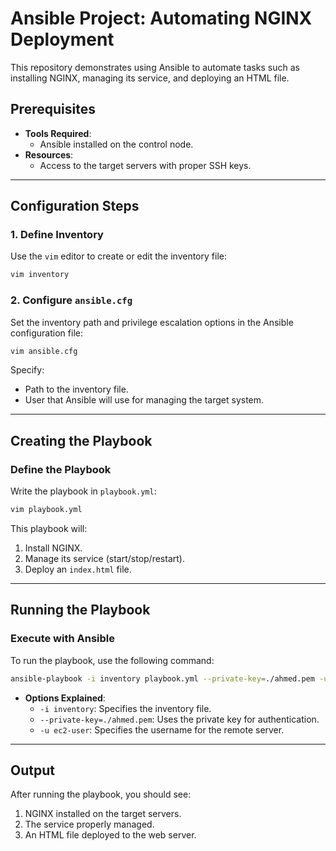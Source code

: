 
# Ansible Project: Automating NGINX Deployment

This repository demonstrates using Ansible to automate tasks such as installing NGINX, managing its service, and deploying an HTML file.

## Prerequisites

- **Tools Required**:
  - Ansible installed on the control node.
- **Resources**:
  - Access to the target servers with proper SSH keys.

---

## Configuration Steps

### 1. Define Inventory
Use the `vim` editor to create or edit the inventory file:
```bash
vim inventory
```

### 2. Configure `ansible.cfg`
Set the inventory path and privilege escalation options in the Ansible configuration file:
```bash
vim ansible.cfg
```
Specify:
- Path to the inventory file.
- User that Ansible will use for managing the target system.

---

## Creating the Playbook

### Define the Playbook
Write the playbook in `playbook.yml`:
```bash
vim playbook.yml
```
This playbook will:
1. Install NGINX.
2. Manage its service (start/stop/restart).
3. Deploy an `index.html` file.

---

## Running the Playbook

### Execute with Ansible
To run the playbook, use the following command:
```bash
ansible-playbook -i inventory playbook.yml --private-key=./ahmed.pem -u ec2-user
```

- **Options Explained**:
  - `-i inventory`: Specifies the inventory file.
  - `--private-key=./ahmed.pem`: Uses the private key for authentication.
  - `-u ec2-user`: Specifies the username for the remote server.

---

## Output
After running the playbook, you should see:
1. NGINX installed on the target servers.
2. The service properly managed.
3. An HTML file deployed to the web server.


